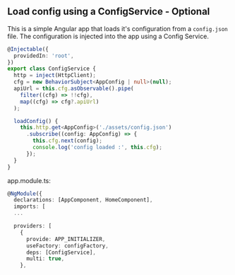 ## Load config using a ConfigService - Optional

This is a simple Angular app that loads it's configuration from a `config.json` file. The configuration is injected into the app using a Config Service.

```typescript
@Injectable({
  providedIn: 'root',
})
export class ConfigService {
  http = inject(HttpClient);
  cfg = new BehaviorSubject<AppConfig | null>(null);
  apiUrl = this.cfg.asObservable().pipe(
    filter((cfg) => !!cfg),
    map((cfg) => cfg?.apiUrl)
  );

  loadConfig() {
    this.http.get<AppConfig>('./assets/config.json')
      .subscribe((config: AppConfig) => {
        this.cfg.next(config);
        console.log('config loaded :', this.cfg);
      });
  }
}
```

app.module.ts:
```typescript
@NgModule({
  declarations: [AppComponent, HomeComponent],
  imports: [
  ...

  providers: [
    {
      provide: APP_INITIALIZER,
      useFactory: configFactory,
      deps: [ConfigService],
      multi: true,
    },
```